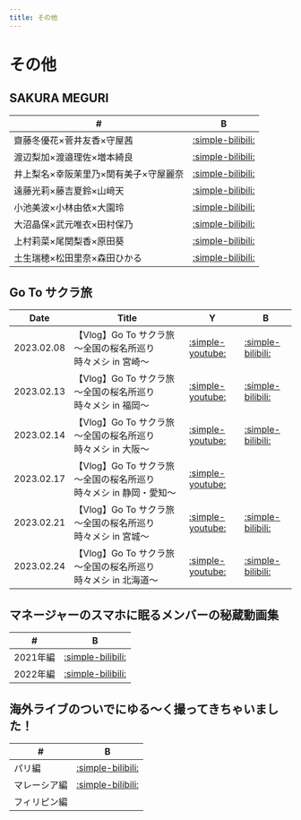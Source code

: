 ```yaml
---
title: その他
---
```


# その他
## SAKURA MEGURI
| #   | B |
| --- | --- | 
| 齋藤冬優花×菅井友香×守屋茜 | [:simple-bilibili:](https://www.bilibili.com/video/BV1gQ4y1q7VW?p=5) |
| 渡辺梨加×渡邉理佐×増本綺良 | [:simple-bilibili:](https://www.bilibili.com/video/BV1gQ4y1q7VW?p=3) |
| 井上梨名×幸阪茉里乃×関有美子×守屋麗奈 | [:simple-bilibili:](https://www.bilibili.com/video/BV1gQ4y1q7VW?p=6) |
| 遠藤光莉×藤吉夏鈴×山﨑天 | [:simple-bilibili:](https://www.bilibili.com/video/BV1gQ4y1q7VW?p=2) |
| 小池美波×小林由依×大園玲 | [:simple-bilibili:](https://www.bilibili.com/video/BV1gQ4y1q7VW?p=8) |
| 大沼晶保×武元唯衣×田村保乃 | [:simple-bilibili:](https://www.bilibili.com/video/BV1gQ4y1q7VW?p=1) |
| 上村莉菜×尾関梨香×原田葵 | [:simple-bilibili:](https://www.bilibili.com/video/BV1gQ4y1q7VW?p=4) |
| 土生瑞穂×松田里奈×森田ひかる | [:simple-bilibili:](https://www.bilibili.com/video/BV1gQ4y1q7VW?p=7) |


## Go To サクラ旅
| Date       | Title                                                                            | Y                                                               | B |
| ---------- | -------------------------------------------------------------------------------- | --------------------------------------------------------------- | - |
| 2023.02.08 | 【Vlog】Go To サクラ旅　～全国の桜名所巡り　時々メシ in 宮崎～ | [:simple-youtube:](https://www.youtube.com/watch?v=gDVqo1Q-vEQ) | [:simple-bilibili:](https://www.bilibili.com/video/BV1yY4y1D7TK/) |
| 2023.02.13 | 【Vlog】Go To サクラ旅　～全国の桜名所巡り　時々メシ in 福岡～ | [:simple-youtube:](https://www.youtube.com/watch?v=_rUep0-AYBA) | [:simple-bilibili:](https://www.bilibili.com/video/BV1L54y1P7YZ/) |
| 2023.02.14 | 【Vlog】Go To サクラ旅　～全国の桜名所巡り　時々メシ in 大阪～ | [:simple-youtube:](https://www.youtube.com/watch?v=H7KEznMGEns) | [:simple-bilibili:](https://www.bilibili.com/video/BV1L54y1P7YZ/) |
| 2023.02.17 | 【Vlog】Go To サクラ旅　～全国の桜名所巡り　時々メシ in 静岡・愛知～ | [:simple-youtube:](https://www.youtube.com/watch?v=w_delyCQVwA) | |
| 2023.02.21 | 【Vlog】Go To サクラ旅　～全国の桜名所巡り　時々メシ in 宮城～ | [:simple-youtube:](https://www.youtube.com/watch?v=Q_Gkta0cSD0) | [:simple-bilibili:](https://www.bilibili.com/video/BV1SD4y1G7Xc/) |
| 2023.02.24 | 【Vlog】Go To サクラ旅　～全国の桜名所巡り　時々メシ in 北海道～ | [:simple-youtube:](https://www.youtube.com/watch?v=0Dk3XS2Ze00) | [:simple-bilibili:](https://www.bilibili.com/video/BV1Hs4y187ce/) |

## マネージャーのスマホに眠るメンバーの秘蔵動画集
| #   | B |
| --- | --- | 
| 2021年編 | [:simple-bilibili:](https://www.bilibili.com/video/BV1sb4y137HJ?p=3) |
| 2022年編 | [:simple-bilibili:](https://www.bilibili.com/video/BV1Np4y1o7ve?p=3) |

## 海外ライブのついでにゆる～く撮ってきちゃいました！
| #   | B |
| --- | --- | 
| パリ編 | [:simple-bilibili:](https://www.bilibili.com/video/BV13w4m1Z7uK?p=2) |
| マレーシア編 | [:simple-bilibili:](https://www.bilibili.com/video/BV1gu4m1w7Ds/) |
| フィリピン編 | |